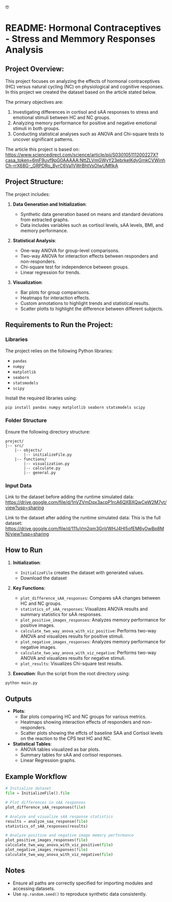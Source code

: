 :nerd_face:
# README: Hormonal Contraceptives - Stress and Memmory Responses Analysis

## Project Overview:
This project focuses on analyzing the effects of hormonal contraceptives (HC) versus natural cycling (NC) on physiological and cognitive responses.
In this project we created the dataset based on the article stated below.  

The primary objectives are:

1. Investigating differences in cortisol and sAA responses to stress and emotional stimuli between HC and NC groups.
2. Analyzing memory performance for positive and negative emotional stimuli in both groups.
3. Conducting statistical analyses such as ANOVA and Chi-square tests to uncover significant patterns.

The article this project is based on: 
https://www.sciencedirect.com/science/article/pii/S030105111200227X?casa_token=6mF9uyf9pG0AAAAA:NttZLVmGWyY23ebrkeIKdyGmkCVWjnhCh-rrX68G-_GRPDRo_ByrC6Va1VWrBhtVsOIwUMflkA 


## Project Structure:
The project includes:

1. **Data Generation and Initialization**:
   - Synthetic data generation based on means and standard deviations from extracted graphs.
   - Data includes variables such as cortisol levels, sAA levels, BMI, and memory performance.

2. **Statistical Analysis**:
   - One-way ANOVA for group-level comparisons.
   - Two-way ANOVA for interaction effects between responders and non-responders.
   - Chi-square test for independence between groups.
   - Linear regression for trends.
   

3. **Visualization**:
   - Bar plots for group comparisons.
   - Heatmaps for interaction effects.
   - Custom annotations to highlight trends and statistical results.
   - Scatter plotts to highlight the difference between different subjects.

## Requirements to Run the Project: 

### Libraries
The project relies on the following Python libraries:
- `pandas`
- `numpy`
- `matplotlib`
- `seaborn`
- `statsmodels`
- `scipy`

Install the required libraries using:
```bash
pip install pandas numpy matplotlib seaborn statsmodels scipy
```

### Folder Structure
Ensure the following directory structure:
```
project/
|-- src/
    |-- objects/
        |-- initializeFile.py
    |-- functions/
        |-- visualization.py
        |-- calculate.py
        |-- general.py
```

### Input Data
Link to the dataset before adding the runtime simulated data:
https://drive.google.com/file/d/1nVZVmDqx3acpP1rcA6QXBXQwCeW2M7yt/view?usp=sharing

Link to the dataset after adding the runtime simulated data: 
This is the full dataset: 
https://drive.google.com/file/d/111uVm2qm3GnVWHJ4HI5ofEM6yOwBp8MN/view?usp=sharing

## How to Run

1. **Initialization**:
   - `InitializeFile` creates the dataset with generated values.
   - Download the dataset 

3. **Key Functions**:
   - `plot_difference_sAA_responses`: Compares sAA changes between HC and NC groups.
   - `statistics_of_sAA_responses`: Visualizes ANOVA results and summary statistics for sAA responses.
   - `plot_positive_images_responses`: Analyzes memory performance for positive images.
   - `calculate_two_way_anova_with_viz_positive`: Performs two-way ANOVA and visualizes results for positive stimuli.
   - `plot_negative_images_responses`: Analyzes memory performance for negative images.
   - `calculate_two_way_anova_with_viz_negative`: Performs two-way ANOVA and visualizes results for negative stimuli.
   - `plot_results`: Visualizes Chi-square test results.

4. **Execution**:
Run the script from the root directory using:
```bash
python main.py
```

## Outputs
- **Plots**:
  - Bar plots comparing HC and NC groups for various metrics.
  - Heatmaps showing interaction effects of responders and non-responders.
  - Scatter plots showing the effcts of baseline SAA and Cortisol levels on the reaction to the CPS test HC and NC.
- **Statistical Tables**:
  - ANOVA tables visualized as bar plots.
  - Summary tables for sAA and cortisol responses.
  - Linear Regression graphs. 

## Example Workflow
```python
# Initialize dataset
file = InitializeFile().file

# Plot differences in sAA responses
plot_difference_sAA_responses(file)

# Analyze and visualize sAA response statistics
results = analyze_saa_response(file)
statistics_of_sAA_responses(results)

# Analyze positive and negative image memory performance
plot_positive_images_responses(file)
calculate_two_way_anova_with_viz_positive(file)
plot_negative_images_responses(file)
calculate_two_way_anova_with_viz_negative(file)
```

## Notes
- Ensure all paths are correctly specified for importing modules and accessing datasets.
- Use `np.random.seed()` to reproduce synthetic data consistently.
